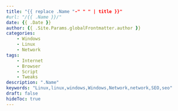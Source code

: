 ```yaml
---
title: "{{ replace .Name "-" " " | title }}"
#url: "/{{ .Name }}/"
date: {{ .Date }}
author: {{ .Site.Params.globalFrontmatter.author }}
categories:
    - Windows
    - Linux
    - Network
tags:
    - Internet
    - Browser
    - Script
    - Tweaks
description: ".Name"
keywords: "Linux,linux,windows,Windows,Network,network,SEO,seo"
draft: false
hideToc: true
---
```

